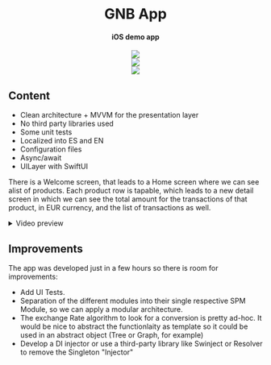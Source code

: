 
<h1 align="center"> GNB App </h1>

<h4 align="center">iOS demo app</h4>

<p align="center">
    <img src="https://img.shields.io/badge/language-swift-red">
    <br>
    <img src="https://img.shields.io/badge/-mvvm-blue">
    <br>
    <img src="https://img.shields.io/badge/-async%2Fawait-orange">
</p>

## Content
 * Clean architecture + MVVM for the presentation layer
 * No third party libraries used
 * Some unit tests
 * Localized into ES and EN
 * Configuration files
 * Async/await
 * UILayer with SwiftUI
 
There is a Welcome screen, that leads to a Home screen where we can see alist of products. Each product row is tapable, which leads to a new detail screen in which we can see the total amount for the transactions of that product, in EUR currency, and the list of transactions as well.

<details>
  <summary>Video preview</summary>
  
https://user-images.githubusercontent.com/48457119/211371324-2a7c5cbf-0b6e-4834-bbde-e66a9ea9a0d3.mp4

</details>

## Improvements
The app was developed just in a few hours so there is room for improvements:
- Add UI Tests.
- Separation of the different modules into their single respective SPM Module, so we can apply a modular architecture.
- The exchange Rate algorithm to look for a conversion is pretty ad-hoc. It would be nice to abstract the functionlaity as template so it could be used in an abstract object (Tree or Graph, for example)
- Develop a DI injector or use a third-party library like Swinject or Resolver to remove the Singleton "Injector"







